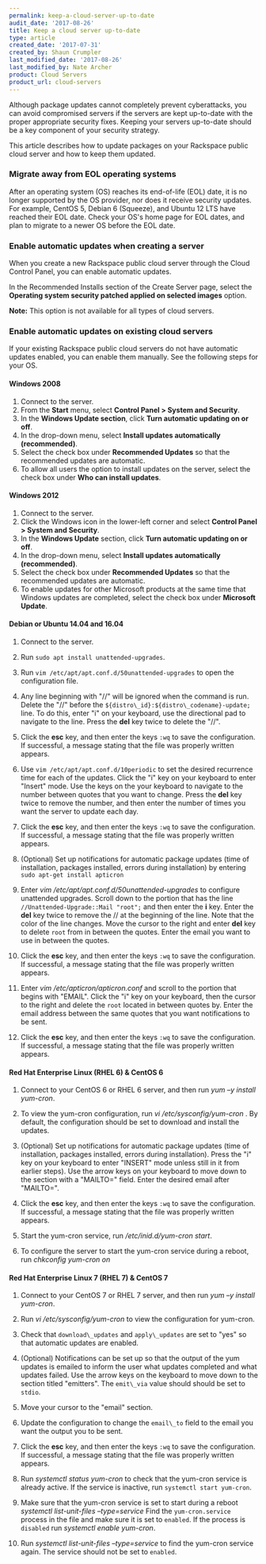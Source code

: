 ```yaml
---
permalink: keep-a-cloud-server-up-to-date
audit_date: '2017-08-26'
title: Keep a cloud server up-to-date
type: article
created_date: '2017-07-31'
created_by: Shaun Crumpler
last_modified_date: '2017-08-26'
last_modified_by: Nate Archer
product: Cloud Servers
product_url: cloud-servers
---
```


Although package updates cannot completely prevent cyberattacks, you can avoid compromised servers if the servers are kept up-to-date with the proper appropriate security fixes. Keeping your servers up-to-date should be a key component of your security strategy.

This article describes how to update packages on your Rackspace public cloud server and how to keep them updated.

### Migrate away from EOL operating systems

After an operating system (OS) reaches its end-of-life (EOL) date, it is no longer
supported by the OS provider, nor does it receive security updates. For example, CentOS
5, Debian 6 (Squeeze), and Ubuntu 12 LTS have reached their EOL date. Check your OS's
home page for EOL dates, and plan to migrate to a newer OS before the EOL date.

### Enable automatic updates when creating a server

When you create a new Rackspace public cloud server through the Cloud Control Panel,
you can enable automatic updates.

In the Recommended Installs section of the Create Server page, select the **Operating
system security patched applied on selected images** option.

**Note:** This option is not available for all types of cloud servers.

### Enable automatic updates on existing cloud servers

If your existing Rackspace public cloud servers do not have automatic updates enabled,
you can enable them manually. See the following steps for your OS.

#### Windows 2008

1. Connect to the server.
2. From the **Start** menu, select **Control Panel > System and Security**.
3. In the **Windows Update section**, click **Turn automatic updating on or off**.
4. In the drop-down menu, select **Install updates automatically (recommended)**.
5. Select the check box under **Recommended Updates** so that the recommended updates are automatic.
6. To allow all users the option to install updates on the server, select the check box
under **Who can install updates**.

#### Windows 2012

1. Connect to the server.
2. Click the Windows icon in the lower-left corner and select **Control
Panel > System and Security**.
3. In the **Windows Update** section, click **Turn automatic updating on or off**.
4. In the drop-down menu, select **Install updates automatically (recommended)**.
5. Select the check box under **Recommended Updates** so that the recommended
updates are automatic.
6. To enable updates for other Microsoft products at the same time that Windows
updates are completed, select the check box under **Microsoft Update**.

#### Debian or Ubuntu 14.04 and 16.04

1. Connect to the server.

2. Run `sudo apt install unattended-upgrades`.

3. Run `vim /etc/apt/apt.conf.d/50unattended-upgrades` to open the configuration file.

4. Any line beginning with "//" will be ignored when the command is run. Delete the "//" before the `${distro\_id}:${distro\_codename}-update;` line. To do this, enter "i" on your keyboard, use the directional pad to navigate to the line.  Press the **del** key twice to delete the "//".

5. Click the **esc** key, and then enter the keys `:wq` to save the configuration.  If successful, a message stating that the file was properly written appears.

6. Use `vim /etc/apt/apt.conf.d/10periodic` to set the desired recurrence time for each of the updates. Click the "i" key on your keyboard to enter "Insert" mode.  Use the keys on the your keyboard to navigate to the number between quotes that you want to change.  Press the **del** key twice to remove the number, and then enter the number of times you want the server to update each day.

6. Click the **esc** key, and then enter the keys `:wq` to save the configuration.  If successful, a message stating that the file was properly written appears.

7. (Optional) Set up notifications for automatic package updates (time of installation, packages installed, errors during installation) by entering `sudo apt-get install apticron`

8. Enter _vim /etc/apt/apt.conf.d/50unattended-upgrades_ to configure unattended upgrades. Scroll down to the portion that has the line `//Unattended-Upgrade::Mail "root";` and then enter the **i** key. Enter the **del** key twice to remove the // at the beginning of the line.  Note that the color of the line changes. Move the cursor to the right and enter **del** key to delete `root` from in between the quotes. Enter the email you want to use in between the quotes.

9. Click the **esc** key, and then enter the keys `:wq` to save the configuration.  If successful, a message stating that the file was properly written appears.

10. Enter  _vim /etc/apticron/apticron.conf_ and scroll to the portion that begins with "EMAIL".  Click the "i" key on your keyboard, then the cursor to the right and delete the `root` located in between quotes by.  Enter the email address between the same quotes that you want notifications to be sent.

11. Click the **esc** key, and then enter the keys `:wq` to save the configuration.  If successful, a message stating that the file was properly written appears.


#### Red Hat Enterprise Linux (RHEL 6) & CentOS 6

1. Connect to your CentOS 6 or RHEL 6 server, and then run _yum –y install yum-cron_.

2. To view the yum-cron configuration, run _vi /etc/sysconfig/yum-cron_ .  By default, the configuration should be set to download and install the updates.

3. (Optional) Set up notifications for automatic package updates (time of installation, packages installed, errors during installation). Press the "i" key on your keyboard to enter "INSERT" mode unless still in it from earlier steps).  Use the arrow keys on your keyboard to move down to the section with a "MAILTO=" field. Enter the desired email after "MAILTO=".

4. Click the **esc** key, and then enter the keys `:wq` to save the configuration.  If successful, a message stating that the file was properly written appears.

6. Start the yum-cron service, run _/etc/inid.d/yum-cron start_.

7. To configure the server to start the yum-cron service during a reboot, run _chkconfig yum-cron on_


#### Red Hat Enterprise Linux 7 (RHEL 7) & CentOS 7

1. Connect to your CentOS 7 or RHEL 7 server, and then run _yum –y install yum-cron_.

2. Run _vi /etc/sysconfig/yum-cron_ to view the configuration for yum-cron.

3. Check that `download\_updates` and `apply\_updates` are set to "yes" so that automatic updates are enabled.

4. (Optional) Notifications can be set up so that the output of the yum updates is emailed to inform the user what updates completed and what updates failed. Use the arrow keys on the keyboard to move down to the section titled "emitters".  The `emit\_via` value should should be set to `stdio`.

5. Move your cursor to the "email" section.

6. Update the configuration to change the `email\_to` field to the email you want the output you to be sent.

7. Click the **esc** key, and then enter the keys `:wq` to save the configuration.  If successful, a message stating that the file was properly written appears.

8. Run _systemctl status yum-cron_ to check that the yum-cron service is already active. If the service is inactive, run `systemctl start yum-cron`.

9. Make sure that the yum-cron service is set to start during a reboot _systemctl list-unit-files –type=service_ Find the `yum-cron.service` process in the file and make sure it is set to `enabled`. If the process is `disabled` run _systemctl enable yum-cron_.

10. Run  _systemctl list-unit-files –type=service_ to find the yum-cron service again.  The service should not be set to `enabled`.
